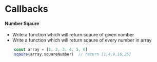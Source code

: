 # Callbacks

#### Number Sqaure
* Write a function which will return sqaure of given number
* Write a function which will return sqaure of every number in array

```javascript
    const array = [1, 2, 3, 4, 5, 6]
    sqaure(array,squareNumber)  // return [1,4,9,16,25]
```
